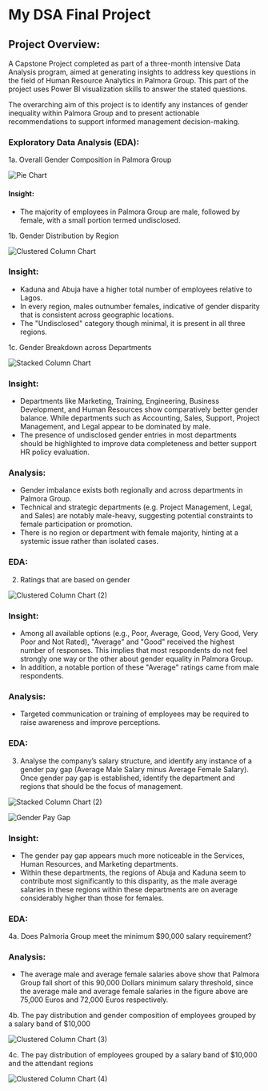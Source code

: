 # My DSA Final Project

## Project Overview:
A Capstone Project completed as part of a three-month intensive Data Analysis program, aimed at generating insights to address key questions in the field of Human Resource Analytics in Palmora Group. This part of the project uses Power BI visualization skills to answer the stated questions.

The overarching aim of this project is to identify any instances of gender inequality within Palmora Group and to present actionable recommendations to support informed management decision-making.

### Exploratory Data Analysis (EDA):
1a. Overall Gender Composition in Palmora Group

![Pie Chart](https://github.com/user-attachments/assets/671dbb85-b59e-461a-b3cd-a853332c50c2)

#### Insight:
- The majority of employees in Palmora Group are male, followed by female, with a small portion termed undisclosed.

1b. Gender Distribution by Region

![Clustered Column Chart](https://github.com/user-attachments/assets/518e8ec4-aaac-4d52-a9f3-6c21bf19354e)

### Insight:
- Kaduna and Abuja have a higher total number of employees relative to Lagos.
- In every region, males outnumber females, indicative of gender disparity that is consistent across geographic locations.
- The "Undisclosed" category though minimal, it is present in all three regions.

1c. Gender Breakdown across Departments

![Stacked Column Chart](https://github.com/user-attachments/assets/3e97ba91-f0c2-4793-909e-fd8af94b40d4)

### Insight:
- Departments like Marketing, Training, Engineering, Business Development, and Human Resources show comparatively better gender balance. While departments such as Accounting, Sales, Support, Project Management, and Legal appear to be dominated by male.
- The presence of undisclosed gender entries in most departments should be highlighted to improve data completeness and better support HR policy evaluation.

### Analysis:
- Gender imbalance exists both regionally and across departments in Palmora Group.
- Technical and strategic departments (e.g. Project Management, Legal, and Sales) are notably male-heavy, suggesting potential constraints to female participation or promotion.
- There is no region or department with female majority, hinting at a systemic issue rather than isolated cases.

### EDA:
2. Ratings that are based on gender
   
![Clustered Column Chart (2)](https://github.com/user-attachments/assets/842ff177-d45c-4b06-b5da-a4393cafe32f)

### Insight:
- Among all available options (e.g., Poor, Average, Good, Very Good, Very Poor and Not Rated), "Average" and "Good" received the highest number of responses. This implies that most respondents do not feel strongly one way or the other about gender equality in Palmora Group.
- In addition, a notable portion of these "Average" ratings came from male respondents.

### Analysis:
 - Targeted communication or training of employees may be required to raise awareness and improve perceptions.

### EDA:
3. Analyse the company’s salary structure, and identify any instance of a gender pay gap (Average Male Salary minus Average Female Salary). Once gender pay gap is established, identify the department and regions that should be the focus of management.

![Stacked Column Chart (2)](https://github.com/user-attachments/assets/5a71d7ee-b4d5-469d-b82e-b3c619639d8b) 

![Gender Pay Gap](https://github.com/user-attachments/assets/3fbfd7e5-1b76-44f1-857f-e4aabdf94981)

### Insight:
- The gender pay gap appears much more noticeable in the Services, Human Resources, and Marketing departments.
- Within these departments, the regions of Abuja and Kaduna seem to contribute most significantly to this disparity, as the male average salaries in these regions within these departments are on average considerably higher than those for females.

### EDA:
4a. Does Palmoria Group meet the minimum $90,000 salary requirement?

### Analysis:
- The average male and average female salaries above show that Palmora Group fall short of this 90,000 Dollars minimum salary threshold, since the average male and average female salaries in the figure above are 75,000 Euros and 72,000 Euros respectively.
   
4b. The pay distribution and gender composition of employees grouped by a salary band of $10,000

![Clustered Column Chart (3)](https://github.com/user-attachments/assets/b321dc80-bb02-477a-9711-66ec65b9c6f9)

4c. The pay distribution of employees grouped by a salary band of $10,000 and the attendant regions

![Clustered Column Chart (4)](https://github.com/user-attachments/assets/cd4a3610-aeb7-436b-b9db-af525003d24d)
